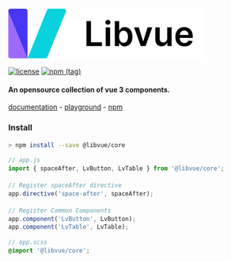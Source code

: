 [![logo](public/logo.svg)](public/logo.svg)

[![license](https://img.shields.io/badge/license-MIT-blue)](https://img.shields.io/badge/license-MIT-blue)
[![npm (tag)](https://img.shields.io/npm/v/@libvue/core/latest?label=npm%20package)](https://badge.fury.io/js/@libvue%2Fcore)

#### An opensource collection of vue 3 components.

[documentation](https://harmendv.github.io/libvue/) - [playground](https://harmendv.github.io/libvue/#/playground) - [npm](https://www.npmjs.com/package/@libvue/core)

### Install

```bash
> npm install --save @libvue/core
```

```js
// app.js
import { spaceAfter, LvButton, LvTable } from '@libvue/core';

// Register spaceAfter directive
app.directive('space-after', spaceAfter);

// Register Common Components
app.component('LvButton', LvButton);
app.component('LvTable', LvTable);

```

```scss
// app.scss
@import '@libvue/core';
```
